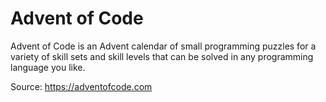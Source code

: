 # Advent of Code

Advent of Code is an Advent calendar of small programming puzzles for a variety of skill sets and skill levels that can be solved in any programming language you like.

Source: https://adventofcode.com
